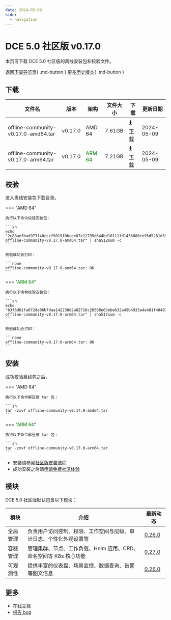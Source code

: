 ```yaml
---
date: 2024-05-09
hide:
  - navigation
---
```


# DCE 5.0 社区版 v0.17.0

本页可下载 DCE 5.0 社区版的离线安装包和校验文件。

[返回下载导览页](../index.md){ .md-button } [更多历史版本](./dce5-installer-history.md){ .md-button }

## 下载

| 文件名                      | 版本    | 架构 | 文件大小 | 下载                                           | 更新日期   |
| ----------------------------- | ------- | -------- | ---------------------------------------------- | ---------- | ----------------------------- |
| offline-community-v0.17.0-amd64.tar | v0.17.0 | AMD 64 | 7.61GB | [:arrow_down: 下载](https://qiniu-download-public.daocloud.io/DaoCloud_Enterprise/dce5/offline-community-v0.17.0-amd64.tar) | 2024-05-09 |
| offline-community-v0.17.0-arm64.tar | v0.17.0 | <font color="green">ARM 64</font> | 7.21GB | [:arrow_down: 下载](https://qiniu-download-public.daocloud.io/DaoCloud_Enterprise/dce5/offline-community-v0.17.0-arm64.tar) | 2024-05-09 |

## 校验

进入离线安装包下载目录。

=== "AMD 64"

    执行以下命令校验安装包：

    ```sh
    echo "2c88ae3bad973140cccf5019f0bcee87e12795d644bd101111d1436080ce95d5281d33fcf28df50da0718b28fb42ee82f3ea8dea2ddcdc723e6258e26411396f  offline-community-v0.17.0-amd64.tar" | sha512sum -c
    ```

    校验成功会打印：

    ```none
    offline-community-v0.17.0-amd64.tar: OK
    ```

=== "<font color="green">ARM 64</font>"

    执行以下命令校验安装包：

    ```sh
    echo "b3f6d61fa072de06b7daa142238d2a02716c28588e63ebe632a45b4933a4e481f4049318b7facf0c6c235d3810ed8628b33f59543d2579e5df3d8e9d0aefffa3  offline-community-v0.17.0-arm64.tar" | sha512sum -c
    ```

    校验成功会打印：

    ```none
    offline-community-v0.17.0-arm64.tar: OK
    ```

## 安装

成功校验离线包之后，

=== "AMD 64"

    执行以下命令解压缩 tar 包：

    ```sh
    tar -zxvf offline-community-v0.17.0-amd64.tar
    ```

=== "<font color="green">ARM 64</font>"

    执行以下命令解压缩 tar 包：

    ```sh
    tar -zxvf offline-community-v0.17.0-arm64.tar
    ```

- 安装请参阅[社区版安装流程](../../install/community/k8s/online.md#_2)
- 成功安装之后请[申请免费社区体验](../../dce/license0.md)

## 模块

DCE 5.0 社区版默认包含以下模块：

| 模块     | 介绍                                                              | 最新动态                                                   |
| -------- | ----------------------------------------------------------------- | ---------------------------------------------------------- |
| 全局管理 | 负责用户访问控制、权限、工作空间与层级、审计日志、个性化外观设置等      | [0.26.0](../../ghippo/intro/release-notes.md#0260) |
| 容器管理 | 管理集群、节点、工作负载、Helm 应用、CRD、命名空间等 K8s 核心功能 | [0.27.0](../../kpanda/intro/release-notes.md#0270) |
| 可观测性 | 提供丰富的仪表盘、场景监控、数据查询、告警等图文信息              | [0.26.0](../../insight/intro/releasenote.md#0260)  |

## 更多

- [在线文档](../../dce/index.md)
- [报告 bug](https://github.com/DaoCloud/DaoCloud-docs/issues)
